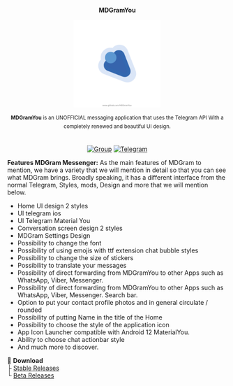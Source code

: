 <div align="center"> 

**MDGramYou**

[<img src="https://github.com/MDGramYou/.github/blob/main/resources/Logo.png" align="centre" width="200" height="200"/>](https://github.com/MDGramYou/MDGramYou)

<sup>
<b>MDGramYou</b> is an UNOFFICIAL messaging application that uses the Telegram API With a completely renewed and beautiful UI design.
</sup>

<br>
<br>

[![Group](https://img.shields.io/badge/Group-2CA5E0?style=for-the-badge&logo=telegram&logoColor=white)](https://t.me/mdmods_you) [![Telegram](https://img.shields.io/badge/Channel-2CA5E0?style=for-the-badge&logo=telegram&logoColor=white)](https://t.me/Mdgramg)

</div>

**Features MDGram Messenger:** As the main features of MDGram to mention, we have a variety that we will mention in detail so that you can see what MDGram brings. Broadly speaking, it has a different interface from the normal Telegram, Styles, mods, Design and more that we will mention below.

- Home UI design 2 styles
- UI telegram ios
- UI Telegram Material You
- Conversation screen design 2 styles
- MDGram Settings Design
- Possibility to change the font
- Possibility of using emojis with ttf extension chat bubble styles
- Possibility to change the size of stickers
- Possibility to translate your messages
- Possibility of direct forwarding from MDGramYou to other Apps such as WhatsApp, Viber, Messenger.
- Possibility of direct forwarding from MDGramYou to other Apps such as WhatsApp, Viber, Messenger.
Search bar.
- Option to put your contact profile photos and in general circulate / rounded
- Possibility of putting Name in the title of the Home
- Possibility to choose the style of the application icon
- App Icon Launcher compatible with Android 12 MaterialYou.
- Ability to choose chat actionbar style
- And much more to discover.


🔗 **Download**  
├ [Stable Releases](<https://telegram.dog/OwlGramAPKs>)  
└ [Beta Releases](<https://telegram.dog/OwlGramBeta>)
